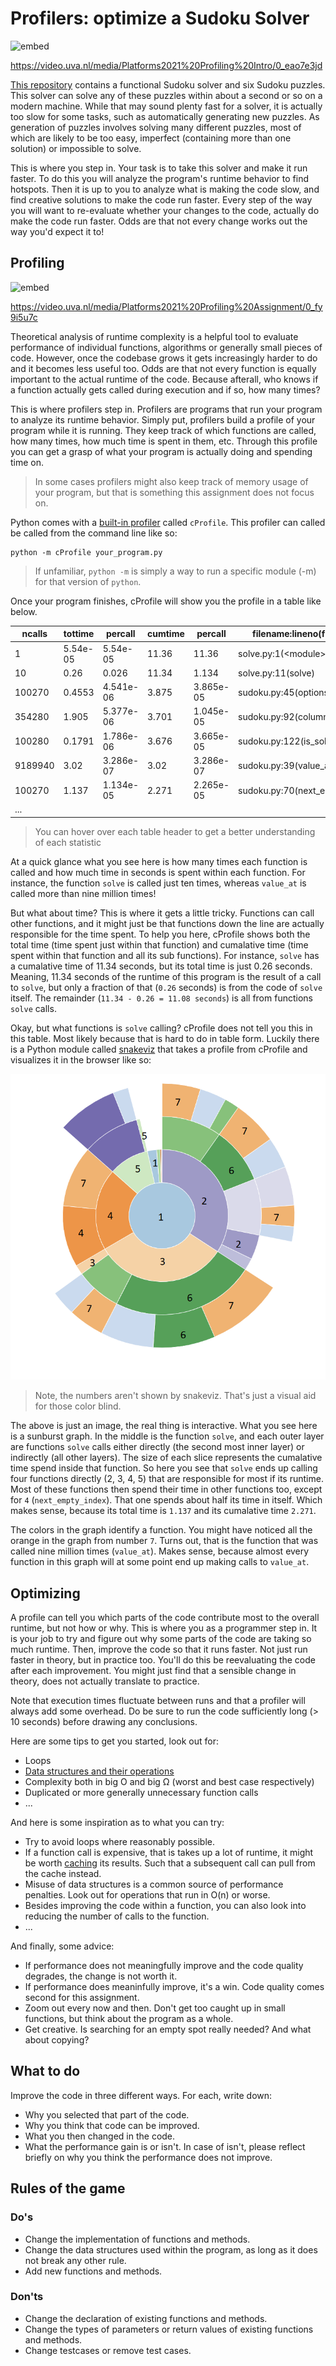 # Profilers: optimize a Sudoku Solver

![embed](https://api.eu.kaltura.com/p/120/sp/12000/embedIframeJs/uiconf_id/23449960/partner_id/120?iframeembed=true&playerId=kaltura_player&entry_id=0_eao7e3jd&flashvars[streamerType]=auto&amp;flashvars[localizationCode]=en_US&amp;flashvars[leadWithHTML5]=true&amp;flashvars[sideBarContainer.plugin]=true&amp;flashvars[sideBarContainer.position]=left&amp;flashvars[sideBarContainer.clickToClose]=true&amp;flashvars[chapters.plugin]=true&amp;flashvars[chapters.layout]=vertical&amp;flashvars[chapters.thumbnailRotator]=false&amp;flashvars[streamSelector.plugin]=true&amp;flashvars[EmbedPlayer.SpinnerTarget]=videoHolder&amp;flashvars[dualScreen.plugin]=true&amp;flashvars[hotspots.plugin]=1&amp;flashvars[Kaltura.addCrossoriginToIframe]=true&amp;&wid=0_xsk8klfk)

<https://video.uva.nl/media/Platforms2021%20Profiling%20Intro/0_eao7e3jd>

[This repository](https://github.com/jelleas/sudoku_platforms) contains a functional Sudoku solver and six Sudoku puzzles. This solver can solve any of these puzzles within about a second or so on a modern machine. While that may sound plenty fast for a solver, it is actually too slow for some tasks, such as automatically generating new puzzles. As generation of puzzles involves solving many different puzzles, most of which are likely to be too easy, imperfect (containing more than one solution) or impossible to solve. 

This is where you step in. Your task is to take this solver and make it run faster. To do this you will analyze the program's runtime behavior to find hotspots. Then it is up to you to analyze what is making the code slow, and find creative solutions to make the code run faster. Every step of the way you will want to re-evaluate whether your changes to the code, actually do make the code run faster. Odds are that not every change works out the way you'd expect it to!

## Profiling

![embed](https://api.eu.kaltura.com/p/120/sp/12000/embedIframeJs/uiconf_id/23449960/partner_id/120?iframeembed=true&playerId=kaltura_player&entry_id=0_fy9i5u7c&flashvars[streamerType]=auto&amp;flashvars[localizationCode]=en_US&amp;flashvars[leadWithHTML5]=true&amp;flashvars[sideBarContainer.plugin]=true&amp;flashvars[sideBarContainer.position]=left&amp;flashvars[sideBarContainer.clickToClose]=true&amp;flashvars[chapters.plugin]=true&amp;flashvars[chapters.layout]=vertical&amp;flashvars[chapters.thumbnailRotator]=false&amp;flashvars[streamSelector.plugin]=true&amp;flashvars[EmbedPlayer.SpinnerTarget]=videoHolder&amp;flashvars[dualScreen.plugin]=true&amp;flashvars[hotspots.plugin]=1&amp;flashvars[Kaltura.addCrossoriginToIframe]=true&amp;&wid=0_9uiwssea)

<https://video.uva.nl/media/Platforms2021%20Profiling%20Assignment/0_fy9i5u7c>

Theoretical analysis of runtime complexity is a helpful tool to evaluate performance of individual functions, algorithms or generally small pieces of code. However, once the codebase grows it gets increasingly harder to do and it becomes less useful too. Odds are that not every function is equally important to the actual runtime of the code. Because afterall, who knows if a function actually gets called during execution and if so, how many times?

This is where profilers step in. Profilers are programs that run your program to analyze its runtime behavior. Simply put, profilers build a profile of your program while it is running. They keep track of which functions are called, how many times, how much time is spent in them, etc.  Through this profile you can get a grasp of what your program is actually doing and spending time on.

> In some cases profilers might also keep track of memory usage of your program, but that is something this assignment does not focus on.

Python comes with a [built-in profiler](https://docs.python.org/3/library/profile.html) called `cProfile`. This profiler can called be called from the command line like so:

```
python -m cProfile your_program.py
```

> If unfamiliar, `python -m` is simply a way to run a specific module (-m) for that version of `python`. 

Once your program finishes, cProfile will show you the profile in a table like below.

<table cellpadding="0" cellspacing="0" border="0" role="grid" aria-describedby="pstats-table_info">
    <thead>
        <tr role="row">
            <th title="Total number of calls to the function. If there are two numbers, that means the function recursed and the first is the total number of calls and the second is the number of primitive (non-recursive) calls.">ncalls</th>
            <th title="Total time spent in the function, not including time spent in calls to sub-functions.">tottime</th>
            <th title="`tottime` divided by `ncalls`">percall</th>
            <th title="Cumulative time spent in this function and all sub-functions.">cumtime</th>
            <th title="`cumtime` divided by `ncalls`">percall</th>
            <th title="File name and line number were the function is defined, and the function’s name.">filename:lineno(function)</th>
        </tr>
    </thead>
    <tbody>
        <tr role="row" class="odd">
            <td>1</td>
            <td>5.54e-05</td>
            <td>5.54e-05</td>
            <td>11.36</td>
            <td>11.36</td>
            <td>solve.py:1(&lt;module&gt;)</td>
        </tr>
        <tr role="row" class="even">
            <td>10</td>
            <td>0.26</td>
            <td>0.026</td>
            <td>11.34</td>
            <td>1.134</td>
            <td>solve.py:11(solve)</td>
        </tr>
        <tr role="row" class="odd">
            <td>100270</td>
            <td>0.4553</td>
            <td>4.541e-06</td>
            <td>3.875</td><td >3.865e-05</td>
            <td>sudoku.py:45(options_at)</td>
        </tr>
        <tr role="row" class="even">
            <td>354280</td>
            <td>1.905</td>
            <td>5.377e-06</td>
            <td>3.701</td>
            <td>1.045e-05</td>
            <td>sudoku.py:92(column_values)</td>
        </tr>
        <tr role="row" class="odd">
            <td>100280</td>
            <td>0.1791</td>
            <td>1.786e-06</td>
            <td>3.676</td>
            <td>3.665e-05</td>
            <td>sudoku.py:122(is_solved)</td>
        </tr>
        <tr role="row" class="even">
            <td>9189940</td>
            <td>3.02</td>
            <td>3.286e-07</td>
            <td>3.02</td>
            <td>3.286e-07</td>
            <td>sudoku.py:39(value_at)</td>
        </tr>
        <tr role="row" class="odd">
            <td>100270</td>
            <td>1.137</td>
            <td>1.134e-05</td>
            <td>2.271</td>
            <td>2.265e-05</td>
            <td>sudoku.py:70(next_empty_index)</td>
        </tr>
        <tr>
            <td>...</td>
        </tr>
    </tbody>
</table>

> You can hover over each table header to get a better understanding of each statistic

At a quick glance what you see here is how many times each function is called and how much time in seconds is spent within each function. For instance, the function `solve` is called just ten times, whereas `value_at` is called more than nine million times! 

But what about time? This is where it gets a little tricky. Functions can call other functions, and it might just be that functions down the line are actually responsible for the time spent. To help you here, cProfile shows both the total time (time spent just within that function) and cumalative time (time spent within that function and all its sub functions). For instance, `solve` has a cumalative time of 11.34 seconds, but its total time is just 0.26 seconds. Meaning, 11.34 seconds of the runtime of this program is the result of a call to `solve`, but only a fraction of that (`0.26` seconds) is from the code of `solve` itself. The remainder (`11.34 - 0.26 = 11.08 seconds`) is all from functions `solve` calls.

Okay, but what functions is `solve` calling? cProfile does not tell you this in this table. Most likely because that is hard to do in table form. Luckily there is a Python module called [snakeviz](https://jiffyclub.github.io/snakeviz/) that takes a profile from cProfile and visualizes it in the browser like so:

![](snakeviz_sunburst.png)

> Note, the numbers aren't shown by snakeviz. That's just a visual aid for those color blind.

The above is just an image, the real thing is interactive. What you see here is a sunburst graph. In the middle is the function `solve`, and each outer layer are functions `solve` calls either directly (the second most inner layer) or indirectly (all other layers). The size of each slice represents the cumalative time spend inside that function. So here you see that `solve` ends up calling four functions directly (2, 3, 4, 5) that are responsible for most if its runtime. Most of these functions then spend their time in other functions too, except for `4` (`next_empty_index`). That one spends about half its time in itself. Which makes sense, because its total time is `1.137` and its cumalative time `2.271`.

The colors in the graph identify a function. You might have noticed all the orange in the graph from number `7`. Turns out, that is the function that was called nine million times (`value_at`). Makes sense, because almost every function in this graph will at some point end up making calls to `value_at`.


## Optimizing

A profile can tell you which parts of the code contribute most to the overall runtime, but not how or why. This is where you as a programmer step in. It is your job to try and figure out why some parts of the code are taking so much runtime. Then, improve the code so that it runs faster. Not just run faster in theory, but in practice too. You'll do this be reevaluating the code after each improvement. You might just find that a sensible change in theory, does not actually translate to practice.

Note that execution times fluctuate between runs and that a profiler will always add some overhead. Do be sure to run the code sufficiently long (> 10 seconds) before drawing any conclusions. 

Here are some tips to get you started, look out for:

* Loops
* [Data structures and their operations](https://wiki.python.org/moin/TimeComplexity)
* Complexity both in big O and big Ω (worst and best case respectively)
* Duplicated or more generally unnecessary function calls
* ...

And here is some inspiration as to what you can try:

* Try to avoid loops where reasonably possible. 
* If a function call is expensive, that is takes up a lot of runtime, it might be worth [caching](https://docs.python.org/dev/library/functools.html#functools.lru_cache) its results. Such that a subsequent call can pull from the cache instead.
* Misuse of data structures is a common source of performance penalties. Look out for operations that run in O(n) or worse.
* Besides improving the code within a function, you can also look into reducing the number of calls to the function.
* ...

And finally, some advice:

* If performance does not meaningfully improve and the code quality degrades, the change is not worth it.
* If performance does meaninfully improve, it's a win. Code quality comes second for this assignment.
* Zoom out every now and then. Don't get too caught up in small functions, but think about the program as a whole.
* Get creative. Is searching for an empty spot really needed? And what about copying? 


## What to do

Improve the code in three different ways. For each, write down:

* Why you selected that part of the code.
* Why you think that code can be improved.
* What you then changed in the code.
* What the performance gain is or isn't. In case of isn't, please reflect briefly on why you think the performance does not improve.


## Rules of the game

### Do's

* Change the implementation of functions and methods.
* Change the data structures used within the program, as long as it does not break any other rule.
* Add new functions and methods.

### Don'ts

* Change the declaration of existing functions and methods.
* Change the types of parameters or return values of existing functions and methods.
* Change testcases or remove test cases.